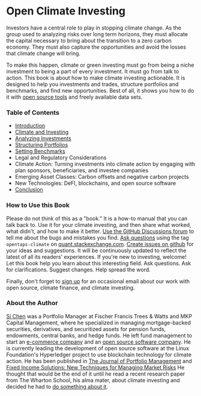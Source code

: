 # Open Climate Investing

Investors have a central role to play in stopping climate change.  As the group used to analyzing risks over long term horizons, they must allocate the capital necessary to bring about the transition to a zero carbon economy.   They must also capture the opportunities and avoid the losses that climate change will bring.

To make this happen, climate or green investing must go from being a niche investment to being a part of every investment.  It must go from talk to action.  This book is about how to make climate investing actionable.  It is designed to help you investments and trades, structure portfolios and benchmarks, and find new opportunities.  Best of all, it shows you how to do it with [open source tools](https://github.com/opentaps/open-climate-investing/) and freely available data sets.

### Table of Contents

- [Introduction](Introduction.md)
- [Climate and Investing](Climate-and-Investing.md)
- [Analyzing Investments](Analyzing-Investments.md)
- [Structuring Portfolios](Structuring-Portfolios.md)
- [Setting Benchmarks](Setting-Benchmarks.md)
- Legal and Regulatory Considerations
- Climate Action: Turning investments into climate action by engaging with plan sponsors, beneficiaries, and investee companies
- Emerging Asset Classes: Carbon offsets and negative carbon projects
- New Technologies: DeFI, blockchains, and open source software
- [Conclusion](Conclusion.md)
 
### How to Use this Book

Please do not think of this as a "book."  It is a how-to manual that you can talk back to.  Use it for your climate investing, and then share what worked, what didn't, and how to make it better.  [Use the GitHub Discussions forum](https://github.com/opentaps/open-climate-investing/discussions) to tell me about the bugs and mistakes
you find.  [Ask questions](https://quant.stackexchange.com/questions/tagged/opentaps-climate) using
the tag `opentaps-climate` on [quant.stackexchange.com](https://quant.stackexchange.com/questions/tagged/opentaps-climate).  [Create issues on github](https://github.com/opentaps/open-climate-investing/issues) for your ideas and suggestions.  It will be continuously updated to reflect the latest of all its readers' experiences.  If you're new to investing, welcome!  Let this book help you learn about this interesting field.  Ask questions.  Ask for clarifications.  Suggest changes.  Help spread the word.  

Finally, don't forget to [sign up](https://opentaps.org/subscribe/) for an occasional email about our work with open source, climate finance, and climate investing.  

### About the Author

[Si Chen](https://www.linkedin.com/in/opentaps/) was a Portfolio Manager at Fischer Francis Trees & Watts and MKP Capital Management, where he specialized in managing mortgage-backed securities, derivatives, and securitized assets for pension funds, endowments, central banks, and hedge funds.  He left fund management to start an [e-commerce company](https://wwww.graciousstyle.com) and an [open source software company](https://www.opensourcestrategies.com).  He is currently leading the development of open source
software at the Linux Foundation's Hyperledger project to use blockchain technology for climate action.  He has been published in [The Journal of Portfolio Management](https://jpm.pm-research.com/content/22/4/104/tab-pdf-disaabled) and [Fixed Income Solutions: New Techniques for Managing Market Risks](https://amzn.to/3nCg65r)  He thought that would be the end of it until he read a recent research paper from The Wharton School, his alma mater, about climate investing and decided he had to [do something about it](https://www.opensourcestrategies.com/2021/06/02/why-finance-professors-think-sustainable-green-investing-as-a-fad-and-why-its-dangerous/). 

